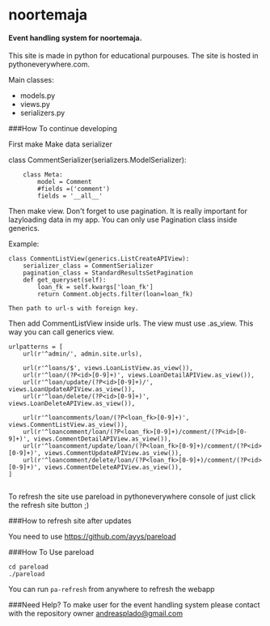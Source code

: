 # noortemaja

#### Event handling system for noortemaja.

This site is made in python for educational purpouses. The site is hosted in pythoneverywhere.com.




Main classes:
* models.py
* views.py
* serializers.py

###How To continue developing

First make Make data serializer


class CommentSerializer(serializers.ModelSerializer):
```
    class Meta:
        model = Comment
        #fields =('comment')
        fields = '__all__'
```

Then make view. Don't forget to use pagination. It is really important for lazyloading data in my app.
You can only use Pagination class inside generics.

Example:

```
class CommentListView(generics.ListCreateAPIView):
    serializer_class = CommentSerializer
    pagination_class = StandardResultsSetPagination
    def get_queryset(self):
        loan_fk = self.kwargs['loan_fk']
        return Comment.objects.filter(loan=loan_fk)

Then path to url-s with foreign key.
```
Then add CommentListView inside urls. The view must use .as_view. This way you can call generics view.

```
urlpatterns = [
    url(r'^admin/', admin.site.urls),

    url(r'^loans/$', views.LoanListView.as_view()),
    url(r'^loan/(?P<id>[0-9]+)', views.LoanDetailAPIView.as_view()),
    url(r'^loan/update/(?P<id>[0-9]+)/', views.LoanUpdateAPIView.as_view()),
    url(r'^loan/delete/(?P<id>[0-9]+)', views.LoanDeleteAPIView.as_view()),

    url(r'^loancomments/loan/(?P<loan_fk>[0-9]+)', views.CommentListView.as_view()),
    url(r'^loancomment/loan/(?P<loan_fk>[0-9]+)/comment/(?P<id>[0-9]+)', views.CommentDetailAPIView.as_view()),
    url(r'^loancomment/update/loan/(?P<loan_fk>[0-9]+)/comment/(?P<id>[0-9]+)', views.CommentUpdateAPIView.as_view()),
    url(r'^loancomment/delete/loan/(?P<loan_fk>[0-9]+)/comment/(?P<id>[0-9]+)', views.CommentDeleteAPIView.as_view()),
]


```











To refresh the site use pareload in pythoneverywhere console of just click the refresh site button ;)



###How to refresh site after updates

You need to use https://github.com/ayys/pareload

###How To Use pareload

```
cd pareload
./pareload

```
You can run 
    ```
    pa-refresh
    ``` from anywhere to refresh the webapp

###Need Help?
To make user for the event handling system please contact with the repository owner andreasplado@gmail.com
